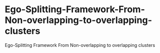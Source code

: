 # Ego-Splitting-Framework-From-Non-overlapping-to-overlapping-clusters
Ego-Splitting Framework From Non-overlapping to overlapping clusters
